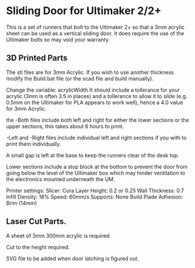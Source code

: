 # Sliding Door for Ultimaker 2/2+

This is a set of runners that bolt to the Ultimaker 2+ so that a 3mm acrylic sheet can be used as a vertical sliding door. It does require the use of the Ultimaker bolts so may void your warranty.

## 3D Printed Parts

The stl files are for 3mm Acrylic. If you wish to use another thickness modify the Build.bat file (or the scad file and build manually).

Change the variable: acrylicWidth 
It should include a tollerance for your acrylic (3mm is often 3.5 in places) and a tollerance to allow it to slide (e.g. 0.5mm on the Ultimaker for PLA appears to work well), hence a 4.0 value for 3mm Acrylic.

the -Both files include both left and right for either the lower sections or the upper sections, this takes about 6 hours to print.

-Left and -Right files include individual left and right sections if you with to print them individually.

A small gap is left at the base to keep the runners clear of the desk top.

Lower sections include a stop block at the bottom to prevent the door from going below the level of the Ultimaker box which may hinder ventilation to the electronics mounted underneath the UM.

Printer settings:
Slicer: Cura
Layer Height: 0.2 or 0.25
Wall Thickness: 0.7
Infill Density: 18%
Speed: 60mm/s
Supports: None
Build Plade Adhesion: Brim (14mm)


## Laser Cut Parts.

A sheet of 3mm 300mm acrylic is required

Cut to the height required.

SVG file to be added when door latching is figured out.